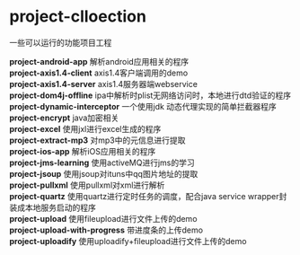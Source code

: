 project-clloection
==================

一些可以运行的功能项目工程

**project-android-app** 		解析android应用相关的程序  
**project-axis1.4-client**		axis1.4客户端调用的demo  
**project-axis1.4-server**		axis1.4服务器端webservice  
**project-dom4j-offline**		ipa中解析时plist无网络访问时，本地进行dtd验证的程序  
**project-dynamic-interceptor**	一个使用jdk 动态代理实现的简单拦截器程序  
**project-encrypt**				java加密相关  
**project-excel**				使用jxl进行excel生成的程序  
**project-extract-mp3**			对mp3中的元信息进行提取  
**project-ios-app**				解析iOS应用相关的程序  
**project-jms-learning**		使用activeMQ进行jms的学习  
**project-jsoup**				使用jsoup对ituns中qq图片地址的提取  
**project-pullxml**				使用pullxml对xml进行解析  
**project-quartz**				使用quartz进行定时任务的调度，配合java service wrapper封装成本地服务启动的程序  
**project-upload**				使用fileupload进行文件上传的demo  
**project-upload-with-progress**	带进度条的上传demo  
**project-uploadify**			使用uploadify+fileupload进行文件上传的demo  

